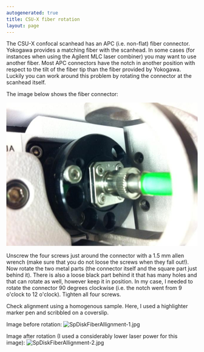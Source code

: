```yaml
---
autogenerated: true
title: CSU-X fiber rotation
layout: page
---
```


The CSU-X confocal scanhead has an APC (i.e. non-flat) fiber connector.
Yokogawa provides a matching fiber with the scanhead. In some cases (for
instances when using the Agilent MLC laser combiner) you may want to use
another fiber. Most APC connectors have the notch in another position
with respect to the tilt of the fiber tip than the fiber provided by
Yokogawa. Luckily you can work around this problem by rotating the
connector at the scanhead itself.

The image below shows the fiber connector:

![](media/CSUX.jpg "CSUX.jpg")

Unscrew the four screws just around the connector with a 1.5 mm allen
wrench (make sure that you do not loose the screws when they fall out!).
Now rotate the two metal parts (the connector itself and the square part
just behind it). There is also a loose black part behind it that has
many holes and that can rotate as well, however keep it in position. In
my case, I needed to rotate the connector 90 degrees clockwise (i.e. the
notch went from 9 o'clock to 12 o'clock). Tighten all four screws.

Check alignment using a homogenous sample. Here, I used a highlighter
marker pen and scribbled on a coverslip.

Image before rotation:
![](media/SpDiskFiberAllignment-1.jpg‎ "SpDiskFiberAllignment-1.jpg‎")

Image after rotation (I used a considerably lower laser power for this
image):
![](media/SpDiskFiberAllignment-2.jpg‎ "SpDiskFiberAllignment-2.jpg‎")

